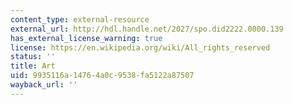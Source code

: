 ```yaml
---
content_type: external-resource
external_url: http://hdl.handle.net/2027/spo.did2222.0000.139
has_external_license_warning: true
license: https://en.wikipedia.org/wiki/All_rights_reserved
status: ''
title: Art
uid: 9935116a-1476-4a0c-9538-fa5122a87507
wayback_url: ''
---
```

